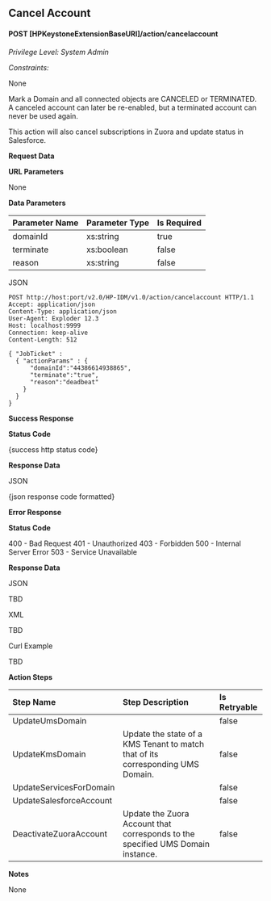 ## Cancel Account
#### POST [HPKeystoneExtensionBaseURI]/action/cancelaccount
*Privilege Level: System Admin*  
 
*Constraints:*  

None

Mark a Domain and all connected objects are CANCELED or TERMINATED. A canceled account can later be re-enabled, but a terminated account can never be used again.

This action will also cancel subscriptions in Zuora and update status in Salesforce.

**Request Data**  

**URL Parameters**

None

**Data Parameters**

|Parameter Name|Parameter Type|Is Required|
|:-|:-|:-|
|domainId|xs:string|true|
|terminate|xs:boolean|false|
|reason|xs:string|false|

JSON

```
POST http://host:port/v2.0/HP-IDM/v1.0/action/cancelaccount HTTP/1.1
Accept: application/json
Content-Type: application/json
User-Agent: Exploder 12.3
Host: localhost:9999
Connection: keep-alive
Content-Length: 512

{ "JobTicket" :
  { "actionParams" : {
      "domainId":"44386614938865",
      "terminate":"true",
      "reason":"deadbeat"
    }
  }
}
```

**Success Response**

**Status Code**

{success http status code}

**Response Data**

JSON

{json response code formatted}

**Error Response**

**Status Code**

400 - Bad Request
401 - Unauthorized
403 - Forbidden
500 - Internal Server Error
503 - Service Unavailable

**Response Data**

JSON

TBD  

XML

TBD  

Curl Example

TBD 

**Action Steps**

|Step Name|Step Description|Is Retryable|
|:-|:-|:-|
|UpdateUmsDomain||false|
|UpdateKmsDomain|Update the state of a KMS Tenant to match that of its corresponding UMS Domain.|false|
|UpdateServicesForDomain||false|
|UpdateSalesforceAccount||false|
|DeactivateZuoraAccount|Update the Zuora Account that corresponds to the specified UMS Domain instance.|false|

**Notes**

None
